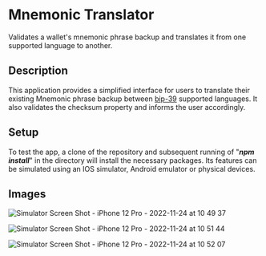# Mnemonic Translator
Validates a wallet's mnemonic phrase backup and translates it from one supported language to another.

## Description
This application provides a simplified interface for users to translate their existing Mnemonic phrase backup between [bip-39](https://github.com/bitcoin/bips/blob/master/bip-0039/bip-0039-wordlists.md) supported languages. It also validates the checksum property and informs the user accordingly.

## Setup
To test the app, a clone of the repository and subsequent running of "***npm install***" in the directory will install the necessary packages. Its features can be simulated using an IOS simulator, Android emulator or physical devices. 

## Images 

![Simulator Screen Shot - iPhone 12 Pro - 2022-11-24 at 10 49 37](https://user-images.githubusercontent.com/66824020/203755660-446972d6-c0aa-48aa-86d7-04b76e06ec4c.png)

![Simulator Screen Shot - iPhone 12 Pro - 2022-11-24 at 10 51 44](https://user-images.githubusercontent.com/66824020/203755665-46e9ea40-73bd-4014-b977-2235ed2164a6.png)

![Simulator Screen Shot - iPhone 12 Pro - 2022-11-24 at 10 52 07](https://user-images.githubusercontent.com/66824020/203755647-031d0b68-9a33-435c-b4f5-eeb08fc22e03.png)
